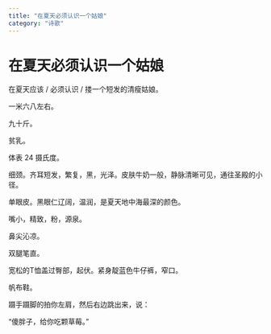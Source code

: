 ```yaml
---
title: "在夏天必须认识一个姑娘"
category: "诗歌"
---
```

# 在夏天必须认识一个姑娘

在夏天应该 / 必须认识 / 搂一个短发的清瘦姑娘。   
  
一米六八左右。   
  
九十斤。   
  
贫乳。   
  
体表 24 摄氏度。   
  
细颈。齐耳短发，繁复，黑，光泽。皮肤牛奶一般，静脉清晰可见，通往圣殿的小径。   
  
单眼皮。黑眼仁辽阔，温润，是夏天地中海最深的颜色。   
  
嘴小，精致，粉，源泉。   
  
鼻尖沁凉。   
  
双腿笔直。   
  
宽松的T恤盖过臀部，起伏。紧身靛蓝色牛仔裤，窄口。   
  
帆布鞋。   
  
蹑手蹑脚的拍你左肩，然后右边跳出来，说：   
  
“傻胖子，给你吃颗草莓。”  



